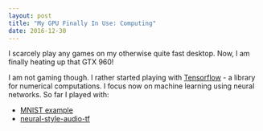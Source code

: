 ```yaml
---
layout: post
title: "My GPU Finally In Use: Computing"
date: 2016-12-30
---
```


I scarcely play any games on my otherwise quite fast desktop. Now, I am finally heating up that GTX 960!

I am not gaming though. I rather started playing with [Tensorflow](https://www.tensorflow.org) - a library for numerical computations.
I focus now on machine learning using neural networks. So far I played with:

- [MNIST example](https://github.com/tensorflow/tensorflow/blob/master/tensorflow/examples/tutorials/mnist/mnist_softmax.py)
- [neural-style-audio-tf](https://github.com/DmitryUlyanov/neural-style-audio-tf)